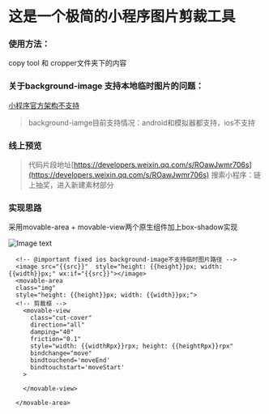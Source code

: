 # 这是一个极简的小程序图片剪裁工具
### 使用方法：
copy tool 和 cropper文件夹下的内容
### 关于background-image 支持本地临时图片的问题：
[小程序官方架构不支持](https://developers.weixin.qq.com/community/develop/doc/000ca400300ff8169ea7bb4005b800)
> background-iamge目前支持情况：android和模拟器都支持，ios不支持
### 线上预览
> 代码片段地址[https://developers.weixin.qq.com/s/ROawJwmr706s](https://developers.weixin.qq.com/s/ROawJwmr706s)
> 搜索小程序：链上抽奖，进入新建素材部分

### 实现思路
采用movable-area + movable-view两个原生组件加上box-shadow实现

![Image text](https://horizon-mall-test.oss-cn-hzfinance.aliyuncs.com/lottery-mini-test/155133658370951558.png)
```
  <!-- @important fixed ios background-image不支持临时图片路径 -->
  <image src="{{src}}"  style="height: {{height}}px; width: {{width}}px;" wx:if="{{src}}"></image>
  <movable-area 
  class="img"
  style="height: {{height}}px; width: {{width}}px;">
  <!-- 剪裁框 -->
    <movable-view
      class="cut-cover"
      direction="all"
      damping="40"
      friction="0.1"
      style="width: {{widthRpx}}rpx; height: {{heightRpx}}rpx"
      bindchange="move"
      bindtouchend='moveEnd'
      bindtouchstart='moveStart'
    >
    
    </movable-view>
    
  </movable-area>
```




